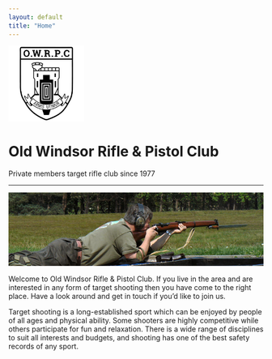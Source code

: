 ```yaml
---
layout: default
title: "Home"
---
```

<img class="mx-auto mt-5 d-block" style="height: 150px;" src="assets/img/logo-black.png" alt="Full bore shooting at OWRPC">



<!-- Main Page Content-->

<h1 class="display-4 text-center">Old Windsor Rifle & Pistol Club</h1>
<p class="text-center">Private members target rifle club since 1977</p>
<hr class="my-4">

<img class="d-block w-100 rounded" src="assets/img/galleries/home-slider/header-cover-1.jpg" alt="Full bore shooting at OWRPC">

Welcome to Old Windsor Rifle & Pistol Club. If you live in the area and are interested in any form of target shooting then you have come to the right place. Have a look around and get in touch if you’d like to join us.

Target shooting is a long-established sport which can be enjoyed by people of all ages and physical ability. Some shooters are highly competitive while others participate for fun and relaxation. There is a wide range of disciplines to suit all interests and budgets, and shooting has one of the best safety records of any sport.
